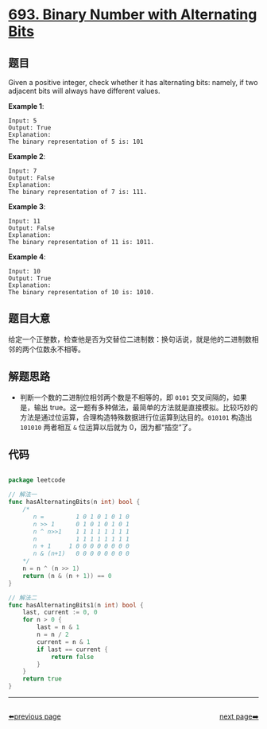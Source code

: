 # [693. Binary Number with Alternating Bits](https://leetcode.com/problems/binary-number-with-alternating-bits/)

## 题目

Given a positive integer, check whether it has alternating bits: namely, if two adjacent bits will always have different values.

**Example 1**:

    Input: 5
    Output: True
    Explanation:
    The binary representation of 5 is: 101

**Example 2**:

    Input: 7
    Output: False
    Explanation:
    The binary representation of 7 is: 111.

**Example 3**:

    Input: 11
    Output: False
    Explanation:
    The binary representation of 11 is: 1011.

**Example 4**:

    Input: 10
    Output: True
    Explanation:
    The binary representation of 10 is: 1010.


## 题目大意

给定一个正整数，检查他是否为交替位二进制数：换句话说，就是他的二进制数相邻的两个位数永不相等。

## 解题思路


- 判断一个数的二进制位相邻两个数是不相等的，即 `0101` 交叉间隔的，如果是，输出 true。这一题有多种做法，最简单的方法就是直接模拟。比较巧妙的方法是通过位运算，合理构造特殊数据进行位运算到达目的。`010101` 构造出 `101010` 两者相互 `&` 位运算以后就为 0，因为都“插空”了。


## 代码

```go

package leetcode

// 解法一
func hasAlternatingBits(n int) bool {
	/*
	   n =         1 0 1 0 1 0 1 0
	   n >> 1      0 1 0 1 0 1 0 1
	   n ^ n>>1    1 1 1 1 1 1 1 1
	   n           1 1 1 1 1 1 1 1
	   n + 1     1 0 0 0 0 0 0 0 0
	   n & (n+1)   0 0 0 0 0 0 0 0
	*/
	n = n ^ (n >> 1)
	return (n & (n + 1)) == 0
}

// 解法二
func hasAlternatingBits1(n int) bool {
	last, current := 0, 0
	for n > 0 {
		last = n & 1
		n = n / 2
		current = n & 1
		if last == current {
			return false
		}
	}
	return true
}

```



----------------------------------------------
<div style="display: flex;justify-content: space-between;align-items: center;">
<p><a href="https://books.halfrost.com/leetcode/ChapterFour/0600~0699/0692.Top-K-Frequent-Words/">⬅️previous page</a></p>
<p><a href="https://books.halfrost.com/leetcode/ChapterFour/0600~0699/0695.Max-Area-of-Island/">next page➡️</a></p>
</div>
